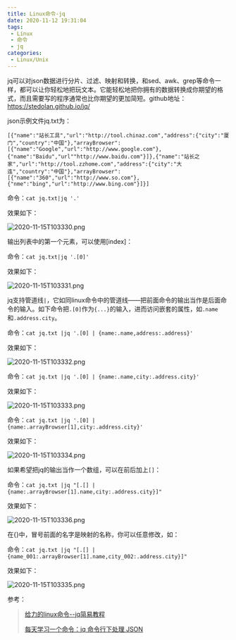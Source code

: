 ```yaml
---
title: Linux命令-jq
date: 2020-11-12 19:31:04
tags:
 - Linux
 - 命令
 - jq
categories:
 - Linux/Unix
---
```


jq可以对json数据进行分片、过滤、映射和转换，和sed、awk、grep等命令一样，都可以让你轻松地把玩文本。它能轻松地把你拥有的数据转换成你期望的格式，而且需要写的程序通常也比你期望的更加简短。github地址：https://stedolan.github.io/jq/

json示例文件jq.txt为：

```
[{"name":"站长工具","url":"http://tool.chinaz.com","address":{"city":"厦门","country":"中国"},"arrayBrowser":[{"name":"Google","url":"http://www.google.com"},{"name":"Baidu","url""http://www.baidu.com"}]},{"name":"站长之家","url":"http://tool.zzhome.com","address":{"city":"大连","country":"中国"},"arrayBrowser":[{"name":"360","url":"http://www.so.com"},{"nme":"bing","url":"http://www.bing.com"}]}]
```

命令：`cat jq.txt|jq '.'`

效果如下：

![2020-11-15T103330.png](/images/2020-11-15T103330.png)



输出列表中的第一个元素，可以使用[index]：

命令：`cat jq.txt|jq '.[0]'`

效果如下：

![2020-11-15T103331.png](/images/2020-11-15T103331.png)



jq支持管道线`|`，它如同linux命令中的管道线——把前面命令的输出当作是后面命令的输入。如下命令把`.[0]`作为`{...}`的输入，进而访问嵌套的属性，如`.name`和`.address.city`。

命令：`cat jq.txt |jq '.[0] | {name:.name,address:.address}'`

效果如下：

![2020-11-15T103332.png](/images/2020-11-15T103332.png)

命令：`cat jq.txt |jq '.[0] | {name:.name,city:.address.city}'`

效果如下：

![2020-11-15T103333.png](/images/2020-11-15T103333.png)

命令：`cat jq.txt |jq '.[0] | {name:.arrayBrowser[1],city:.address.city}'`

效果如下：

![2020-11-15T103334.png](/images/2020-11-15T103334.png)



如果希望把jq的输出当作一个数组，可以在前后加上`[]`：

命令：`cat jq.txt |jq "[.[] |{name:.arrayBrowser[1].name,city:.address.city}]"`

效果如下：

![2020-11-15T103336.png](/images/2020-11-15T103336.png)



在{}中，冒号前面的名字是映射的名称，你可以任意修改，如： 

命令：`cat jq.txt |jq "[.[] |{name_001:.arrayBrowser[1].name,city_002:.address.city}]"`

效果如下：

![2020-11-15T103335.png](/images/2020-11-15T103335.png)





参考：

> [给力的linux命令--jq简易教程](https://www.jianshu.com/p/6de3cfdbdb0e)
>
> [每天学习一个命令：jq 命令行下处理 JSON](http://einverne.github.io/post/2018/12/jq-command-line-json-processor.html)




